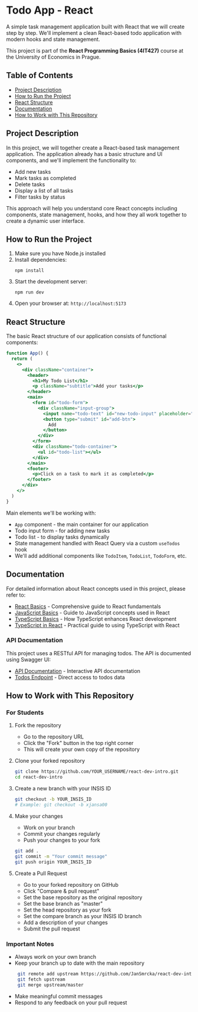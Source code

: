 # Todo App - React

A simple task management application built with React that we will create step by step. We'll implement a clean React-based todo application with modern hooks and state management.

This project is part of the **React Programming Basics (4IT427)** course at the University of Economics in Prague.

## Table of Contents

- [Project Description](#project-description)
- [How to Run the Project](#how-to-run-the-project)
- [React Structure](#react-structure)
- [Documentation](#documentation)
- [How to Work with This Repository](#how-to-work-with-this-repository)

## Project Description

In this project, we will together create a React-based task management application. The application already has a basic structure and UI components, and we'll implement the functionality to:

- Add new tasks
- Mark tasks as completed
- Delete tasks
- Display a list of all tasks
- Filter tasks by status

This approach will help you understand core React concepts including components, state management, hooks, and how they all work together to create a dynamic user interface.

## How to Run the Project

1. Make sure you have Node.js installed
2. Install dependencies:
   ```
   npm install
   ```
3. Start the development server:
   ```
   npm run dev
   ```
4. Open your browser at: `http://localhost:5173`

## React Structure

The basic React structure of our application consists of functional components:

```jsx
function App() {
  return (
    <>
      <div className="container">
        <header>
          <h1>My Todo List</h1>
          <p className="subtitle">Add your tasks</p>
        </header>
        <main>
          <form id="todo-form">
            <div className="input-group">
              <input name="todo-text" id="new-todo-input" placeholder="What needs to be done?" />
              <button type="submit" id="add-btn">
                Add
              </button>
            </div>
          </form>
          <div className="todo-container">
            <ul id="todo-list"></ul>
          </div>
        </main>
        <footer>
          <p>Click on a task to mark it as completed</p>
        </footer>
      </div>
    </>
  )
}
```

Main elements we'll be working with:

- `App` component - the main container for our application
- Todo input form - for adding new tasks
- Todo list - to display tasks dynamically
- State management handled with React Query via a custom `useTodos` hook
- We'll add additional components like `TodoItem`, `TodoList`, `TodoForm`, etc.

## Documentation

For detailed information about React concepts used in this project, please refer to:

- [React Basics](react-basics.md) - Comprehensive guide to React fundamentals
- [JavaScript Basics](javascript-basics.md) - Guide to JavaScript concepts used in React
- [TypeScript Basics](typescript-basics.md) - How TypeScript enhances React development
- [TypeScript in React](typescript-react.md) - Practical guide to using TypeScript with React

### API Documentation

This project uses a RESTful API for managing todos. The API is documented using Swagger UI:

- [API Documentation](https://eli-workshop.vercel.app/api-docs) - Interactive API documentation
- [Todos Endpoint](https://eli-workshop.vercel.app/api/todos) - Direct access to todos data

## How to Work with This Repository

### For Students

1. Fork the repository

   - Go to the repository URL
   - Click the "Fork" button in the top right corner
   - This will create your own copy of the repository

2. Clone your forked repository

   ```bash
   git clone https://github.com/YOUR_USERNAME/react-dev-intro.git
   cd react-dev-intro
   ```

3. Create a new branch with your INSIS ID

   ```bash
   git checkout -b YOUR_INSIS_ID
   # Example: git checkout -b xjansa00
   ```

4. Make your changes

   - Work on your branch
   - Commit your changes regularly
   - Push your changes to your fork

   ```bash
   git add .
   git commit -m "Your commit message"
   git push origin YOUR_INSIS_ID
   ```

5. Create a Pull Request
   - Go to your forked repository on GitHub
   - Click "Compare & pull request"
   - Set the base repository as the original repository
   - Set the base branch as "master"
   - Set the head repository as your fork
   - Set the compare branch as your INSIS ID branch
   - Add a description of your changes
   - Submit the pull request

### Important Notes

- Always work on your own branch
- Keep your branch up to date with the main repository
  ```bash
   git remote add upstream https://github.com/JanSmrcka/react-dev-intro.git
   git fetch upstream
   git merge upstream/master
  ```
- Make meaningful commit messages
- Respond to any feedback on your pull request
